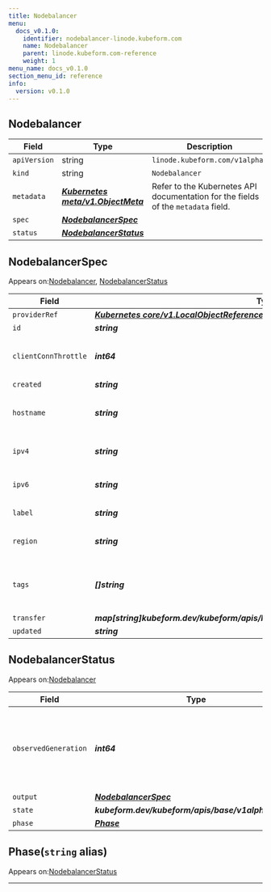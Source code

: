 ```yaml
---
title: Nodebalancer
menu:
  docs_v0.1.0:
    identifier: nodebalancer-linode.kubeform.com
    name: Nodebalancer
    parent: linode.kubeform.com-reference
    weight: 1
menu_name: docs_v0.1.0
section_menu_id: reference
info:
  version: v0.1.0
---
```


## Nodebalancer
| Field | Type | Description |
| ------ | ----- | ----------- |
| `apiVersion` | string | `linode.kubeform.com/v1alpha1` |
|    `kind` | string | `Nodebalancer` |
| `metadata` | ***[Kubernetes meta/v1.ObjectMeta](https://kubernetes.io/docs/reference/generated/kubernetes-api/v1.13/#objectmeta-v1-meta)***|Refer to the Kubernetes API documentation for the fields of the `metadata` field.|
| `spec` | ***[NodebalancerSpec](#nodebalancerspec)***||
| `status` | ***[NodebalancerStatus](#nodebalancerstatus)***||
## NodebalancerSpec

Appears on:[Nodebalancer](#nodebalancer), [NodebalancerStatus](#nodebalancerstatus)

| Field | Type | Description |
| ------ | ----- | ----------- |
| `providerRef` | ***[Kubernetes core/v1.LocalObjectReference](https://kubernetes.io/docs/reference/generated/kubernetes-api/v1.13/#localobjectreference-v1-core)***||
| `id` | ***string***||
| `clientConnThrottle` | ***int64***| ***(Optional)*** Throttle connections per second (0-20). Set to 0 (zero) to disable throttling.|
| `created` | ***string***| ***(Optional)*** |
| `hostname` | ***string***| ***(Optional)*** This NodeBalancer's hostname, ending with .nodebalancer.linode.com|
| `ipv4` | ***string***| ***(Optional)*** The Public IPv4 Address of this NodeBalancer|
| `ipv6` | ***string***| ***(Optional)*** The Public IPv6 Address of this NodeBalancer|
| `label` | ***string***| ***(Optional)*** The label of the Linode NodeBalancer.|
| `region` | ***string***|The region where this NodeBalancer will be deployed.|
| `tags` | ***[]string***| ***(Optional)*** An array of tags applied to this object. Tags are for organizational purposes only.|
| `transfer` | ***map[string]kubeform.dev/kubeform/apis/linode/v1alpha1.NodebalancerSpecTransfer***| ***(Optional)*** |
| `updated` | ***string***| ***(Optional)*** |
## NodebalancerStatus

Appears on:[Nodebalancer](#nodebalancer)

| Field | Type | Description |
| ------ | ----- | ----------- |
| `observedGeneration` | ***int64***| ***(Optional)*** Resource generation, which is updated on mutation by the API Server.|
| `output` | ***[NodebalancerSpec](#nodebalancerspec)***| ***(Optional)*** |
| `state` | ***kubeform.dev/kubeform/apis/base/v1alpha1.State***| ***(Optional)*** |
| `phase` | ***[Phase](#phase)***| ***(Optional)*** |
## Phase(`string` alias)

Appears on:[NodebalancerStatus](#nodebalancerstatus)

---
